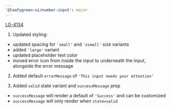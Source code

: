 ```yaml
---
'@leafygreen-ui/number-input': major
---
```


[LG-4134](https://jira.mongodb.org/browse/LG-4134)

1. Updated styling:
  - updated spacing for `'small'` and `'xsmall'` size variants
  - added `'large'` variant
  - updated placeholder text color
  - moved error icon from inside the input to underneath the input, alongside the error message

2. Added default `errorMessage` of `'This input needs your attention'`

3. Added `valid` state variant and `successMessage` prop
  - `successMessage` will render a default of `'Success'` and can be customized
  - `successMessage` will only render when `state=valid`
